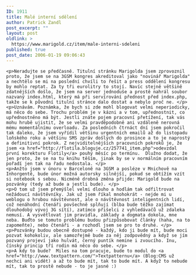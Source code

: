 ```yaml
---
ID: 1911
title: Malé interní sdělení
author: Patrick Zandl
post_excerpt: ""
layout: post
oldlink: >
  https://www.marigold.cz/item/male-interni-sdeleni
published: true
post_date: 2006-01-19 09:06:43
---
```

	<p>Neradujte se předčasně. Titulní stránku Marigolda jsem zprovoznil proto, že jsem se na 3GSM kongres akreditoval jako "novinář Marigolda" a nechtělo se mi na poslední chvíli to řešit a press oddělení kongresu by mohlo reptat. Za ty tři eurolitry to stojí. Navíc stejně většině zdatnějších došlo, že jsem na server jednoduše a prostě nahrál soubor nazvaný index.html, který má při servírování přednost před index.php, takže se k původní titulní stránce dalo dostat a nebylo proč ne. </p>
	<p>Uznávám. Poznámka, že bych si zde mohl blogovat velmi neperiodicky, má něco do sebe. Trochu problém je v kázni a v tom, upřednostnit, co upřednostněno má být. Jestli znáte pojem pracovní přetížení, tak vás mohu hrubě ujistit, že se velmi pravděpodobně ani vzdáleně nerovná mému momentálnímu overloadu. Za posledních čtrnáct dní jsem pokročil tak daleko, že jsem vyřídil většinu urgentních emailů až do listopadu loňského roku a většinu SMS zpráv došlých do prosince a to je naprostý a definitivní pokrok. Z nejviditelnějších pracovních pokroků je, že jsem <a href="http://flotila.bloguje.cz/257741_item.php">odevzdal první korekturu Flotily</a> pouhý měsíc po termínu.  Dlužno dodat, že jen proto, že se na tu knihu těším, jinak by se v normálním pracovním pořadí jen tak na řadu nedostala. </p>
	<p>Anžto jsem v únoru v Barceloně na 3GSM a posléze v Mnichově na Inhorgentě, bude únor možná autorsky silnější, pokud se obtížím vzít si notebook s sebou. Nicméně drobná změna přijde: Marigold bude na pozvánky (tedy až bude a jestli bude). </p>
	<p>O tom už jsem přemýšlel velmi dlouho a hodlám tak odfiltrovat nežádoucí návštěvníky. Jak už jsem říkal mnohokrát - nejde mi u weblogu o hrubou návštěvnost, ale o návštěvnost inteligentních lidí, což nenáhodní čtenáři povšechně splňují (blba bude těžko zajímat dlouhodobý vývoj 3G sítí), zatímco přišelci z vyhledávačů už zdaleka nemusí. A vysvětlovat jim pravidla, základy a dogmata dokola, mne neba. Buďto se tomuto problému budou přizpůsobovat články (haha, na to zapomeňte), nebo čtenáři - a rozhodl jsem se pro to druhé. </p>
	<p>Pozvánky budou obecně dostupné - každý, kdo ji bude mít, bude moci pozvat kohokoliv, ale samozřejmě bude za něj zodpovědný a když se jím pozvaný projeví jako hulvát, černý puntík nemine i zvoucího. Inu, čínský princip tří rodin má něco do sebe. </p>
	<p>A kdy to bude?  Miles na tom pracuje, bude to modul do <a href="http://www.textpattern.com/">Textpatternu</a> (Blog:CMS už nechci ani vidět) a až to bude mít, tak to bude mít. A když to nebude mít, tak to prostě nebude - to je jasné :)
</p>